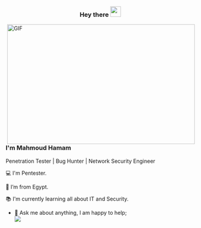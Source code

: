 <h3 align="center">
  Hey there 
  <img src="https://media.giphy.com/media/hvRJCLFzcasrR4ia7z/giphy.gif" width="28">
</h3>

 <img align="right" alt="GIF" src="https://github.com/abhisheknaiidu/abhisheknaiidu/blob/master/code.gif?raw=true" width="500" height="320" />
 
### I'm Mahmoud Hamam
Penetration Tester | Bug Hunter | Network Security Engineer 

:computer: I'm Pentester.

:house_with_garden: I’m from Egypt.

:books: I'm currently learning all about IT and Security.
  
- 💬 Ask me about anything, I am happy to help;<br>
<a href="https://linkedin.com/in/hamam-pentester/" target="_blank"> <img src="https://img.shields.io/badge/-Mahmoud%20Hamam-0077B5?style=for-the-badge&logo=Linkedin&logoColor=white"/></a>
